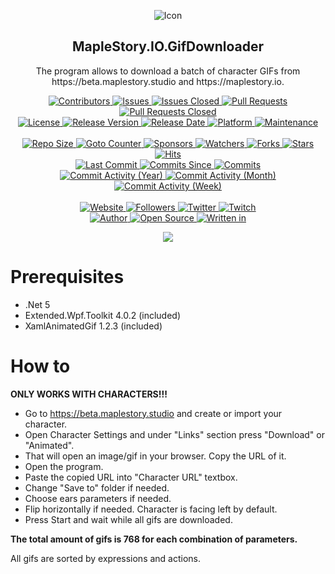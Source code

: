 <p align="center">
	<img alt="Icon" src="https://github.com/GreenComfyTea/MapleStory.IO.GifDownloader/assets/30152047/212f454f-2257-4569-9c2a-e0c50f96ab7f" />
	<h2 align="center"><b>MapleStory.IO.GifDownloader</b></h2>
	<p align="center">The program allows to download a batch of character GIFs from https://beta.maplestory.studio and https://maplestory.io.</p>
</p>

<p align="center">
	<a href="https://github.com/greencomfytea/maplestory.io.gifdownloader/graphs/contributors">
		<img alt="Contributors" src="https://custom-icon-badges.demolab.com/github/contributors/greencomfytea/maplestory.io.gifdownloader?logo=person-add" />
	</a>
	<a href="https://github.com/greencomfytea/maplestory.io.gifdownloader/issues">
		<img alt="Issues" src="https://custom-icon-badges.demolab.com/github/issues/greencomfytea/maplestory.io.gifdownloader?logo=issue-opened" />
	</a>
	<a href="https://github.com/greencomfytea/maplestory.io.gifdownloader/issues">
		<img alt="Issues Closed" src="https://custom-icon-badges.demolab.com/github/issues-closed/greencomfytea/maplestory.io.gifdownloader?logo=issue-closed" />
	</a>
	<a href="https://github.com/greencomfytea/maplestory.io.gifdownloader/pulls">
		<img alt="Pull Requests" src="https://custom-icon-badges.demolab.com/github/issues-pr/greencomfytea/maplestory.io.gifdownloader?logo=git-pull-request" />
	</a>
	<a href="https://github.com/greencomfytea/maplestory.io.gifdownloader/pulls">
		<img alt="Pull Requests Closed" src="https://custom-icon-badges.demolab.com/github/issues-pr-closed/greencomfytea/maplestory.io.gifdownloader?logo=git-pull-request-closed" />
	</a>
	<br>
	<a href="https://github.com/greencomfytea/maplestory.io.gifdownloader/blob/main/LICENSE">
		<img alt="License" src="https://custom-icon-badges.demolab.com/github/license/greencomfytea/maplestory.io.gifdownloader?logo=law" />
	</a>
	<a href="https://github.com/greencomfytea/maplestory.io.gifdownloader/releases">
		<img alt="Release Version" src="https://custom-icon-badges.demolab.com/github/v/release/greencomfytea/maplestory.io.gifdownloader?logo=tag" />
	</a>
	<a href="https://github.com/greencomfytea/maplestory.io.gifdownloader/releases">
		<img alt="Release Date" src="https://custom-icon-badges.demolab.com/github/release-date/greencomfytea/maplestory.io.gifdownloader?logo=clock" />
	</a>
	<a href="">
		<img alt="Platform" src="https://custom-icon-badges.demolab.com/badge/platform-win32%20%7C%20win64-blue?logo=device-desktop" />
	</a>
	<a href="">
		<img alt="Maintenance" src="https://custom-icon-badges.demolab.com/maintenance/no/2023?logo=tools" />
	</a>
	<br>
	<br>
	<a href="">
		<img alt="Repo Size" src="https://custom-icon-badges.demolab.com/github/repo-size/greencomfytea/maplestory.io.gifdownloader?logo=database" />
	</a>
	<a href="">
		<img alt="Goto Counter" src="https://custom-icon-badges.demolab.com/github/search/greencomfytea/maplestory.io.gifdownloader/goto?logo=git-compare" />
	</a>
	<a href="https://github.com/sponsors/greencomfytea">
		<img alt="Sponsors" src="https://custom-icon-badges.demolab.com/github/sponsors/greencomfytea?logo=heart" />
	</a>
	<a href="https://github.com/GreenComfyTea/maplestory.io.gifdownloader/watchers">
		<img alt="Watchers" src="https://custom-icon-badges.demolab.com/github/watchers/greencomfytea/maplestory.io.gifdownloader?logo=eye" />
	</a>
	<a href="https://github.com/greencomfytea/maplestory.io.gifdownloader/forks">
		<img alt="Forks" src="https://custom-icon-badges.demolab.com/github/forks/greencomfytea/maplestory.io.gifdownloader?logo=repo-forked" />
	</a>
	<a href="https://github.com/greencomfytea/maplestory.io.gifdownloader/stargazers">
		<img alt="Stars" src="https://custom-icon-badges.demolab.com/github/stars/greencomfytea/maplestory.io.gifdownloader?logo=star" />
	</a>
	<a href="https://github.com/greencomfytea/maplestory.io.gifdownloader/graphs/traffic">
		<img alt="Hits" src="https://custom-icon-badges.demolab.com/endpoint?url=https://hits.dwyl.com/greencomfytea/maplestory.io.gifdownloader.json?color=blue&logo=eye" />
	</a>
	<br>
	<a href="https://github.com/greencomfytea/maplestory.io.gifdownloader/commits/main">
		<img alt="Last Commit" src="https://custom-icon-badges.demolab.com/github/last-commit/greencomfytea/maplestory.io.gifdownloader?logo=git-commit" />
	</a>
	<a href="https://github.com/greencomfytea/maplestory.io.gifdownloader/commits/main">
		<img alt="Commits Since" src="https://custom-icon-badges.demolab.com/github/commits-since/greencomfytea/maplestory.io.gifdownloader/latest?logo=git-commit" />
	</a>
	<a href="https://github.com/greencomfytea/maplestory.io.gifdownloader/commits/main">
		<img alt="Commits" src="https://custom-icon-badges.demolab.com/github/commit-activity/t/greencomfytea/maplestory.io.gifdownloader?logo=git-commit" />
	</a>
	<br>
	<a href="https://github.com/greencomfytea/maplestory.io.gifdownloader/graphs/commit-activity">
		<img alt="Commit Activity (Year)" src="https://custom-icon-badges.demolab.com/github/commit-activity/y/greencomfytea/maplestory.io.gifdownloader?logo=pulse" />
	</a>
	<a href="https://github.com/greencomfytea/maplestory.io.gifdownloader/graphs/commit-activity">
		<img alt="Commit Activity (Month)" src="https://custom-icon-badges.demolab.com/github/commit-activity/m/greencomfytea/maplestory.io.gifdownloader?logo=pulse" />
	</a>
	<a href="https://github.com/greencomfytea/maplestory.io.gifdownloader/graphs/commit-activity">
		<img alt="Commit Activity (Week)" src="https://custom-icon-badges.demolab.com/github/commit-activity/w/greencomfytea/maplestory.io.gifdownloader?logo=pulse" />
	</a>
	<br>
	<br>
	<a href="https://beta.maplestory.studio">
		<img alt="Website" src="https://custom-icon-badges.demolab.com/website?down_color=red&down_message=down&up_color=brightgreen&up_message=up&logo=link&url=https%3A%2F%2Fbeta.maplestory.studio" />
	</a>
	<a href="https://github.com/greencomfytea?tab=followers">
		<img alt="Followers" src="https://custom-icon-badges.demolab.com/github/followers/greencomfytea?logo=people" />
	</a>
	<a href="https://twitter.com/greencomfytea">
		<img alt="Twitter" src="https://img.shields.io/twitter/follow/greencomfytea?logo=twitter" />
	</a>
	<a href="https://www.twitch.tv/greencomfytea">
		<img alt="Twitch" src="https://img.shields.io/twitch/status/greencomfytea?logo=twitch" />
	</a>
	<br>
	<a href="https://github.com/greencomfytea">
		<img alt="Author" src="https://custom-icon-badges.demolab.com/badge/author-GreenComfyTea-green?logo=person" />
	</a>
	<a href="https://github.com/topics/open-source">
		<img alt="Open Source" src="https://img.shields.io/badge/open%20source-%20yes-brightgreen?logo=openvpn" />
	</a>
	<a href="https://learn.microsoft.com/en-us/dotnet/csharp/">
		<img alt="Written in" src="https://custom-icon-badges.demolab.com/badge/written%20in-c%23-953cad?logo=terminal" />
	</a>
</p>

<p align="center">
	<a>
		<img align="center" src="https://i.imgur.com/3RhVBWb.png" />
	</a>
</p>

# Prerequisites
- .Net 5
- Extended.Wpf.Toolkit 4.0.2 (included)
- XamlAnimatedGif 1.2.3 (included)

# How to
<b>ONLY WORKS WITH CHARACTERS!!!</b>

- Go to https://beta.maplestory.studio and create or import your character.
- Open Character Settings and under "Links" section press "Download" or "Animated".
- That will open an image/gif in your browser. Copy the URL of it.
- Open the program.
- Paste the copied URL into "Character URL" textbox.
- Change "Save to" folder if needed.
- Choose ears parameters if needed.
- Flip horizontally if needed. Character is facing left by default.
- Press Start and wait while all gifs are downloaded.

<b>The total amount of gifs is 768 for each combination of parameters.</b>

All gifs are sorted by expressions and actions.
